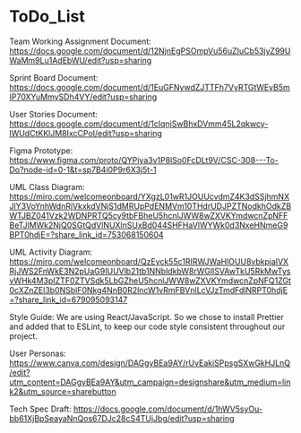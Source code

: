 # ToDo_List

Team Working Assignment Document: https://docs.google.com/document/d/12NjnEgPSOmpVu56uZIuCb53jyZ99UWaMm9Lu1AdEbWU/edit?usp=sharing

Sprint Board Document: https://docs.google.com/document/d/1EuGFNywdZJTTFh7VyRTGtWEyB5mIP70XYuMmySDh4VY/edit?usp=sharing

User Stories Document: https://docs.google.com/document/d/1cIqnjSwBhxDVmm45L2qkwcy-lWUdCtKKlJM8IxcCPoI/edit?usp=sharing

Figma Prototype: https://www.figma.com/proto/QYPiya3v1P8lSo0FcDLt9V/CSC-308---To-Do?node-id=0-1&t=sp7B4i0P9r6X3j5t-1

UML Class Diagram: https://miro.com/welcomeonboard/YXgzL01wR1JOUUcvdmZ4K3dSSjhmNXJlY3VoYnhWdnRjVkxkdVNjS1dMRUpPdENMVm10THdrUDJPZTNodkhOdkZBWTJBZ041Vzk2WDNPRTQ5cy9tbFBheU5hcnlJWW8wZXVKYmdwcnZpNFFBeTJlMWk2NjQ0SGtQdVlNUXlnSUxBd044SHFHaVlWYWk0d3NxeHNmeG9BPT0hdjE=?share_link_id=753068150604

UML Activity Diagram: https://miro.com/welcomeonboard/QzEyck55c1RIRWJWaHlOUU8vbkpjalVXRjJWS2FnWkE3N2pUaG9IUUVlb21tb1NNbldkbW8rWGlISVAwTkU5RkMwTysvWHk4M3pIZTF0ZTVSdk5LbGZheU5hcnlJWW8wZXVKYmdwcnZpNFQ1ZGt0cXZnZEl3b0NSblF0Nkg4NnB0R2lncW1vRmFBVnlLcVJzTmdFdlNRPT0hdjE=?share_link_id=679095093147

Style Guide: We are using React/JavaScript. So we chose to install Prettier and added that to ESLint, to keep our code style consistent throughout our project.

User Personas: https://www.canva.com/design/DAGgyBEa9AY/rUvEakiSPpsgSXwGkHJLnQ/edit?utm_content=DAGgyBEa9AY&utm_campaign=designshare&utm_medium=link2&utm_source=sharebutton

Tech Spec Draft: https://docs.google.com/document/d/1hWV5syOu-bb61XjBpSeayaNnQos67DJc28cS4TUjJbg/edit?usp=sharing
